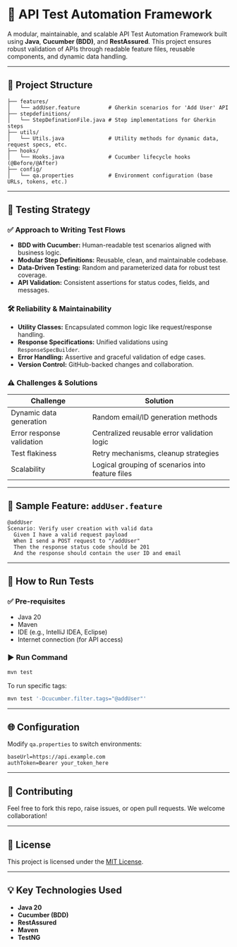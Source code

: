 # 🚀 API Test Automation Framework

A modular, maintainable, and scalable API Test Automation Framework built using **Java**, **Cucumber (BDD)**, and **RestAssured**. This project ensures robust validation of APIs through readable feature files, reusable components, and dynamic data handling.

---

## 📁 Project Structure

```
├── features/
│   └── addUser.feature         # Gherkin scenarios for 'Add User' API
├── stepdefinitions/
│   └── StepDefinationFile.java # Step implementations for Gherkin steps
├── utils/
│   └── Utils.java              # Utility methods for dynamic data, request specs, etc.
├── hooks/
│   └── Hooks.java              # Cucumber lifecycle hooks (@Before/@After)
├── config/
│   └── qa.properties           # Environment configuration (base URLs, tokens, etc.)
```

---

## 🧪 Testing Strategy

### ✅ **Approach to Writing Test Flows**
- **BDD with Cucumber:** Human-readable test scenarios aligned with business logic.
- **Modular Step Definitions:** Reusable, clean, and maintainable codebase.
- **Data-Driven Testing:** Random and parameterized data for robust test coverage.
- **API Validation:** Consistent assertions for status codes, fields, and messages.

### 🛠️ **Reliability & Maintainability**
- **Utility Classes:** Encapsulated common logic like request/response handling.
- **Response Specifications:** Unified validations using `ResponseSpecBuilder`.
- **Error Handling:** Assertive and graceful validation of edge cases.
- **Version Control:** GitHub-backed changes and collaboration.

### ⚠️ **Challenges & Solutions**
| Challenge                  | Solution                                                           |
|---------------------------|--------------------------------------------------------------------|
| Dynamic data generation   | Random email/ID generation methods                                 |
| Error response validation | Centralized reusable error validation logic                        |
| Test flakiness            | Retry mechanisms, cleanup strategies                               |
| Scalability               | Logical grouping of scenarios into feature files                   |

---

## 🧪 Sample Feature: `addUser.feature`

```gherkin
@addUser
Scenario: Verify user creation with valid data
  Given I have a valid request payload
  When I send a POST request to "/addUser"
  Then the response status code should be 201
  And the response should contain the user ID and email
```

---

## 🔧 How to Run Tests

### ✅ Pre-requisites
- Java 20
- Maven
- IDE (e.g., IntelliJ IDEA, Eclipse)
- Internet connection (for API access)

### ▶️ Run Command

```bash
mvn test
```

To run specific tags:

```bash
mvn test '-Dcucumber.filter.tags="@addUser"'
```

---

## 🌐 Configuration

Modify `qa.properties` to switch environments:

```properties
baseUrl=https://api.example.com
authToken=Bearer your_token_here
```

---

## 🤝 Contributing

Feel free to fork this repo, raise issues, or open pull requests. We welcome collaboration!

---

## 📜 License

This project is licensed under the [MIT License](LICENSE).

---

## 💡 Key Technologies Used

- **Java 20**
- **Cucumber (BDD)**
- **RestAssured**
- **Maven**
- **TestNG**
